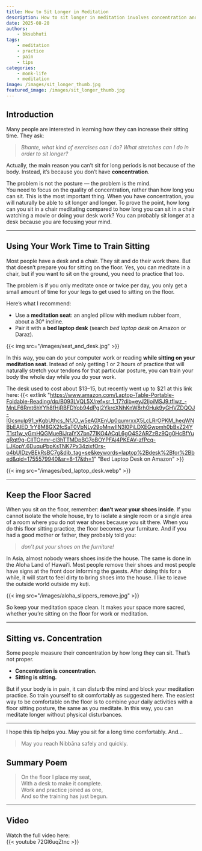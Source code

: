 ```yaml
---
title: How to Sit Longer in Meditation
description: How to sit longer in meditation involves concentration and also doing other work on the floor using a floor desk.  See post for more information.
date: 2025-08-20
authors:
    - bksubhuti
tags:
    - meditation
    - practice
    - pain
    - tips
categories:
    - monk-life
    - meditation
image: /images/sit_longer_thumb.jpg
featured_image: /images/sit_longer_thumb.jpg
---
```



## Introduction
Many people are interested in learning how they can increase their sitting time. They ask:  
> *Bhante, what kind of exercises can I do? What stretches can I do in order to sit longer?*

Actually, the main reason you can’t sit for long periods is not because of the body. Instead, it’s because you don’t have **concentration**.  

The problem is not the posture — the problem is the mind.  
You need to focus on the quality of concentration, rather than how long you can sit.  This is the most important thing.  When you have concentration, you will naturally be able to sit longer and longer.  To prove the point, how long can you sit in a chair meditating compared to how long you can sit in a chair watching a movie or doing your desk work?  You can probably sit longer at a desk because you are focusing your mind.

---

## Using Your Work Time to Train Sitting

Most people have a desk and a chair. They sit and do their work there. But that doesn’t prepare you for sitting on the floor. Yes, you can meditate in a chair, but if you want to sit on the ground, you need to practice that too.

The problem is if you only meditate once or twice per day, you only get a small amount of time for your legs to get used to sitting on the floor.

Here’s what I recommend:  

- Use a **meditation seat**: an angled pillow with medium rubber foam, about a 30° incline.  
- Pair it with a **bed laptop desk** (search *bed laptop desk* on Amazon or Daraz). 

{{< img src="/images/seat_and_desk.jpg" >}}


In this way, you can do your computer work or reading **while sitting on your meditation seat**.  Instead of only getting 1 or 2 hours of practice that will naturally stretch your tendons for that particular posture, you can train your body the whole day while you do your work.  

The desk used to cost about $13–15, but recently went up to $21 at this link here: {{< extlink "https://www.amazon.com/Laptop-Table-Portable-Foldable-Reading/dp/B093LVQL5X/ref=sr_1_17?dib=eyJ2IjoiMSJ9.tfIwz_-MnLF6Rmt6hYYh8fHjRBFDYob94dPgI2YkrcXNhKnW8rh0Huk9yGHVZDQOJ-IGcsnulp91_yKgbUthcs_NfJO_w5eA0XEnUp0qumrxxX5LcLRrOPKM_heqWNBbEAIED_1rY8M8GX2fcSaT0VbNLy29oMnwIlN3l0PjLDXEGwpmh0bBxZ24YT1st1w_yGmHQGMueBiJraIYX7bn77IKO4ACqL6gO4S2ARZzBz9Qg0HcBfYugRqt9g-ClITOnmr-cI3hTTMDpBG7oBOYPFAj4PKEAV-zfPcq-LJKopY.6DuquPbpKsTNK7Px34zixfOrs-o4bUIDzvBEkRsBC7g&dib_tag=se&keywords=laptop%2Bdesk%2Bfor%2Bbed&qid=1755579940&sr=8-17&th=1" "Bed Laptop Desk on Amazon" >}}

{{< img src="/images/bed_laptop_desk.webp" >}}

---

## Keep the Floor Sacred

When you sit on the floor, remember: **don’t wear your shoes inside**.  If you cannot isolate the whole house, try to isolate a single room or a single area of a room where you do not wear shoes because you sit there.  When you do this floor sitting practice, the floor becomes your furniture. And if you had a good mother or father, they probably told you: 
> *don’t put your shoes on the furniture!*  

In Asia, almost nobody wears shoes inside the house. The same is done in the Aloha Land of Hawai‘i.  Most people remove their shoes and most people have signs at the front door informing the guests.  After doing this for a while, it will start to feel dirty to bring shoes into the house.  I like to leave the outside world outside my kuṭi. 

{{< img src="/images/aloha_slippers_remove.jpg" >}}


So keep your meditation space clean. It makes your space more sacred, whether you’re sitting on the floor for work or meditation.

---

## Sitting vs. Concentration

Some people measure their concentration by how long they can sit. That’s not proper.  

- **Concentration is concentration.**  
- **Sitting is sitting.**  

But if your body is in pain, it can disturb the mind and block your meditation practice.  So train yourself to sit comfortably as suggested here.  The easiest way to be comfortable on the floor is to combine your daily activities with a floor sitting posture, the same as you meditate.  In this way, you can meditate longer without physical disturbances.  

---

I hope this tip helps you. May you sit for a long time comfortably. And... 
> May you reach Nibbāna safely and quickly.  

## Summary Poem
> On the floor I place my seat,  
> With a desk to make it complete.  
> Work and practice joined as one,  
> And so the training has just begun.  


---

## Video

Watch the full video here:  
{{< youtube 72Gl6uqZtnc >}}
